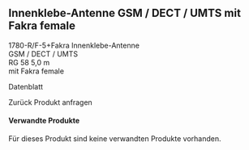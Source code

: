 ## Innenklebe-Antenne GSM / DECT / UMTS mit Fakra female
1780-R/F-5+Fakra
Innenklebe-Antenne  
GSM / DECT / UMTS  
RG 58 5,0 m  
mit Fakra female

Datenblatt

Zurück Produkt anfragen

#### Verwandte Produkte

Für dieses Produkt sind keine verwandten Produkte vorhanden.
